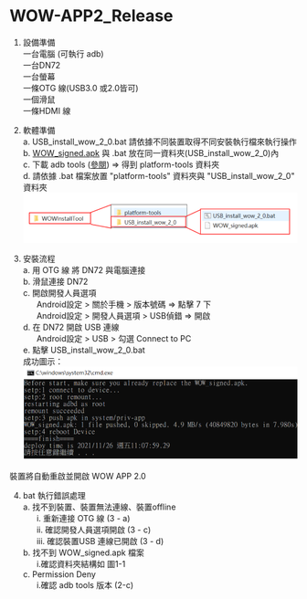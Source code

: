 # WOW-APP2_Release  
1. 設備準備  
一台電腦 (可執行 adb)  
一台DN72  
一台螢幕   
一條OTG 線(USB3.0 或2.0皆可)  
一個滑鼠  
一條HDMI 線  

2. 軟體準備  
a. USB_install_wow_2_0.bat 請依據不同裝置取得不同安裝執行檔來執行操作  
b. [WOW_signed.apk](https://github.com/Space4mDev/WOW_APP2_Release) 與 .bat 放在同一資料夾(USB_install_wow_2_0)內  
c. 下載 adb tools ([參閱](https://hi-upchen.medium.com/%E5%A6%82%E4%BD%95%E5%9C%A8-win10-%E5%AE%89%E8%A3%9D-android-adb%E5%B7%A5%E5%85%B7-8546cb0b81ce)) => 得到 platform-tools 資料夾  
d. 請依據 .bat 檔案放置 "platform-tools" 資料夾與 "USB_install_wow_2_0" 資料夾  
![圖1-1](folderstructure.png)  
  
3. 安裝流程  
a. 用 OTG 線 將 DN72 與電腦連接  
b. 滑鼠連接 DN72  
c. 開啟開發人員選項  
&nbsp;&nbsp;&nbsp;&nbsp;&nbsp;&nbsp;Android設定 > 關於手機 > 版本號碼 => 點擊 7 下  
&nbsp;&nbsp;&nbsp;&nbsp;&nbsp;&nbsp;Android設定 > 開發人員選項 > USB偵錯 => 開啟  
d. 在 DN72 開啟 USB 連線   
&nbsp;&nbsp;&nbsp;&nbsp;&nbsp;&nbsp;Android設定 > USB > 勾選 Connect to PC   
e. 點擊 USB_install_wow_2_0.bat  
成功圖示：  
![圖1-2](success.png)  
  
裝置將自動重啟並開啟 WOW APP 2.0  
  
4. bat 執行錯誤處理  
	a. 找不到裝置、裝置無法連線、裝置offline  
&nbsp;&nbsp;&nbsp;&nbsp;&nbsp;&nbsp;i. 重新連接 OTG 線 (3 - a)  
&nbsp;&nbsp;&nbsp;&nbsp;&nbsp;&nbsp;ii. 確認開發人員選項開啟 (3 - c)  
&nbsp;&nbsp;&nbsp;&nbsp;&nbsp;&nbsp;iii. 確認裝置USB 連線已開啟 (3 - d)  
	b. 找不到 WOW_signed.apk 檔案  
&nbsp;&nbsp;&nbsp;&nbsp;&nbsp;&nbsp;i.確認資料夾結構如 圖1-1  
	c. Permission Deny  
&nbsp;&nbsp;&nbsp;&nbsp;&nbsp;&nbsp;i.確認 adb tools 版本 (2-c)  
  
  
